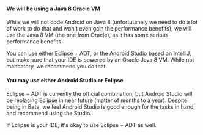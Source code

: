 #### We will be using a Java 8 Oracle VM

While we will not code Android on Java 8 (unfortutanely we need to do a lot of work to do that and won't even gain the performance benefits), we will use the Java 8 VM (the one from Oracle), as it has some serious performance benefits.

You can use either Eclipse + ADT, or the Android Studio based on IntelliJ, but make sure that your IDE is powered by an Oracle Java 8 VM. While not mandatory, we recommend you do that.


#### You may use either Android Studio or Eclipse
Eclipse + ADT is currently the official combination, but Android Studio will be replacing Eclipse in near future (matter of months to a year). Despite being in Beta, we feel Android Studio is good enough for the tasks in hand, and recommend using the Studio. 

If Eclipse is your IDE, it's okay to use Eclipse + ADT as well.


 
